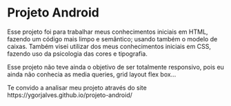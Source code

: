 <!DOCTYPE html>
<html lang="pt-br">
<head>
  <meta charset="UTF-8"
</head>
<body>
  <h1>Projeto Android</h1>
  <p>Esse projeto foi para trabalhar meus conhecimentos iniciais em HTML, fazendo um código mais limpo e semântico; usando também o modelo de caixas.
     Também visei utilizar dos meus conhecimentos iniciais em CSS, fazendo uso da psicologia das cores e tipografia.</p>
  <p>Esse projeto não teve ainda o objetivo de ser totalmente responsivo, pois eu ainda não conhecia as media queries, grid layout flex box...</p>
  <p>Te convido a analisar meu projeto através do site <a>https://ygorjalves.github.io/projeto-android/</a></p>
</body>
</html>
